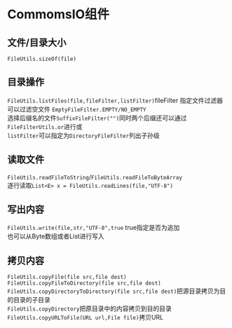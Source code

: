 # CommomsIO组件
## 文件/目录大小
 `FileUtils.sizeOf(file)`  
## 目录操作 
`FileUtils.listFiles(file,fileFilter,listFilter)`fileFilter 指定文件过滤器  
可以过滤空文件 `EmptyFileFilter.EMPTY/NO_EMPTY`  
选择后缀名的文件`SuffixFileFilter("")`同时两个后缀还可以通过`FileFilterUtils.or`进行或  
`listFilter`可以指定为`DirectoryFileFilter`列出子孙级  
## 读取文件
`FileUtils.readFileToString`/`FileUtils.readFileToByteArray`  
逐行读取`List<E> x = FileUtils.readLines(file,"UTF-8")`
## 写出内容
`FileUtils.write(file,str,"UTF-8",true` true指定是否为追加  
也可以从Byte数组或者List进行写入
## 拷贝内容
`FileUtils.copyFile(file src,file dest)`  
`FileUtils.copyFileToDirectory(file src,file dest)`  
`FileUtils.copyDirectoryToDirectory(file src,file dest)`把源目录拷贝为目的目录的子目录  
`FileUtils.copyDirectory`把原目录中的内容拷贝到目的目录
`FileUtils.copyURLToFile(URL url,File file)`拷贝URL
